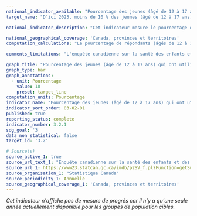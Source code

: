 ```yaml
---
national_indicator_available: "Pourcentage des jeunes (âgé de 12 à 17 ans) qui ont utilisé des cigarettes électroniques dans les derniers 30 jours"
target_name: "D’ici 2025, moins de 10 % des jeunes (âgé de 12 à 17 ans) ont utilisé des cigarettes électroniques dans les derniers 30 jours"

national_indicator_description: "Cet indicateur mesure le pourcentage de jeunes Canadiens âgés de 12 à 17 ans qui ont utilisé des produits de vapotage (cigarettes électroniques seulement) au cours des 30 derniers jours. Ceci inclue les utilisateurs actuel ainsi que les utilisateurs expérimentaux qui ont essayés une cigarette électronique au cours des 30 dernier jours."

national_geographical_coverage: 'Canada, provinces et territoires'
computation_calculations: "Le pourcentage de répondants (âgés de 12 à 17 ans) qui ont déclaré avoir utilisé une cigarette électronique au cours des 30 derniers jours."

comments_limitations: "L'enquête canadienne sur la santé des enfants et des jeunes (ECSEJ) porte sur la population âgée de 1 à 17 ans, vivant dans les dix provinces. Les personnes exclues de la couverture de l'enquête comprennent les enfants et les jeunes habitant dans des réserves et dans d'autres établissements autochtones des provinces, ainsi que les enfants et les jeunes demeurant dans des foyers d'accueil ou vivant en établissement. La base de sondage de l'ECSEJ est le fichier de l'Allocation canadienne pour enfants, qui couvre 98 % de la population canadienne âgée de 1 à 17 ans pour toutes les provinces."

graph_title: "Pourcentage des jeunes (âgé de 12 à 17 ans) qui ont utilisé des cigarettes électroniques dans les derniers 30 jours"
graph_type: bar
graph_annotations:
  - unit: Pourcentage
    value: 10
    preset: target_line
computation_units: Pourcentage
indicator_name: "Pourcentage des jeunes (âgé de 12 à 17 ans) qui ont utilisé des cigarettes électroniques dans les derniers 30 jours"
indicator_sort_order: 03-02-01
published: true
reporting_status: complete
indicator_number: 3.2.1
sdg_goal: '3'
data_non_statistical: false
target_id: '3.2'

# Source(s)
source_active_1: true
source_url_text_1: "Enquête canadienne sur la santé des enfants et des jeunes (ECSEJ) - Totalisation personnalisée"
source_url_1: https://www23.statcan.gc.ca/imdb/p2SV_f.pl?Function=getSurvey&SDDS=5233
source_organisation_1: "Statistique Canada"
source_periodicity_1: Annuelle
source_geographical_coverage_1: 'Canada, provinces et territoires'
---
```

<i>Cet indicateur n'affiche pas de mesure de progrès car il n'y a qu'une seule année actuellement disponible pour les groupes de population cibles.</i>